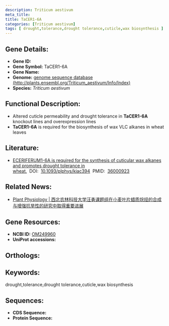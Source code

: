 ```yaml
---
description: Triticum aestivum
meta_title:
title: TaCER1-6A
categories: [Triticum aestivum]
tags: [ drought,tolerance,drought tolerance,cuticle,wax biosynthesis ]
---
```


## Gene Details:
- **Gene ID:**	[]()
- **Gene Symbol:** TaCER1-6A
- **Gene Name:** 
- **Genome:** [genome sequence	database (http://plants.ensembl.org/Triticum_aestivum/Info/Index)]()
- **Species:** *Triticum aestivum*

## Functional Description:
   - Altered cuticle permeability and drought tolerance in **TaCER1-6A** knockout lines and overexpression lines
   - **TaCER1-6A** is required for the biosynthesis of wax VLC alkanes in wheat leaves

## Literature:
   - [ECERIFERUM1-6A is required for the synthesis of cuticular wax alkanes and promotes drought tolerance in wheat.]( https://academic.oup.com/plphys/article/190/3/1640/6674518?login=true#supplementary-data)&nbsp;&nbsp;DOI:&nbsp;&nbsp;[10.1093/plphys/kiac394](https://academic.oup.com/plphys/article/190/3/1640/6674518?login=true#supplementary-data)&nbsp;&nbsp;PMID:&nbsp;&nbsp;[36000923](https://pubmed.ncbi.nlm.nih.gov/36000923/)

## Related News:
   - [Plant Physiology | 西北农林科技大学汪勇课题组在小麦叶片蜡质烷烃的合成与增强抗旱性的研究中取得重要进展](https://mp.weixin.qq.com/s?__biz=Mzg3MDEwNDEyMg==&mid=2247536869&idx=2&sn=26bc5d6ed115d98ebac7f3787e9f19b3&chksm=ce90fdb0f9e774a6b3f6066ab26d7078dc1038a377cad5214340869d7a557b38cb15689a2444&scene=27#wechat_redirect)

## Gene Resources:
- **NCBI ID:** [OM249960](https://www.ncbi.nlm.nih.gov/gene/?term=OM249960)
- **UniProt accessions:** [](https://www.uniprot.org/uniprotkb//entry)

## Orthologs:

## Keywords:
drought,tolerance,drought tolerance,cuticle,wax biosynthesis

## Sequences:
- **CDS Sequence:**
- **Protein Sequence:**
